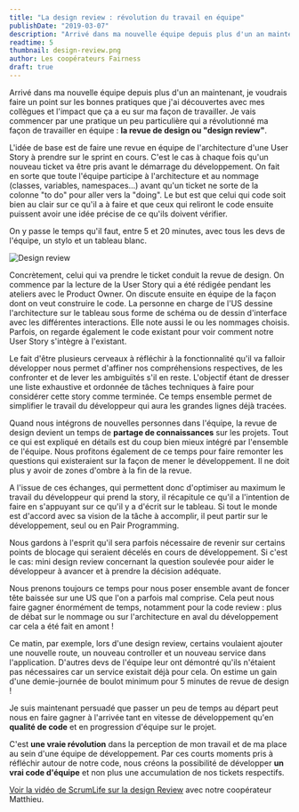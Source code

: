 ```yaml
---
title: "La design review : révolution du travail en équipe"
publishDate: "2019-03-07"
description: "Arrivé dans ma nouvelle équipe depuis plus d'un an maintenant, je voudrais faire un point sur les bonnes pratiques que j'ai découvertes avec mes collègues et l'impact que ça a eu sur ma façon de travailler. Je vais commencer par une pratique un peu particulière qui a révolutionné ma façon de travailler en équipe : la revue de design ou 'design review'."
readtime: 5
thumbnail: design-review.png
author: Les coopérateurs Fairness
draft: true
---
```

Arrivé dans ma nouvelle équipe depuis plus d'un an maintenant, je voudrais faire un point sur les bonnes pratiques que j'ai découvertes avec mes collègues et l'impact que ça a eu sur ma façon de travailler. Je vais commencer par une pratique un peu particulière qui a révolutionné ma façon de travailler en équipe : **la revue de design ou "design review"**.

L'idée de base est de faire une revue en équipe de l'architecture d'une User Story à prendre sur le sprint en cours. C'est le cas à chaque fois qu'un nouveau ticket va être pris avant le démarrage du développement. On fait en sorte que toute l'équipe participe à l'architecture et au nommage (classes, variables, namespaces...) avant qu'un ticket ne sorte de la colonne "to do" pour aller vers la "doing". Le but est que celui qui code soit bien au clair sur ce qu'il a à faire et que ceux qui reliront le code ensuite puissent avoir une idée précise de ce qu'ils doivent vérifier.

On y passe le temps qu'il faut, entre 5 et 20 minutes, avec tous les devs de l'équipe, un stylo et un tableau blanc.

![Design review](/image_blog/design-review.png)

Concrètement, celui qui va prendre le ticket conduit la revue de design. On commence par la lecture de la User Story qui a été rédigée pendant les ateliers avec le Product Owner. On discute ensuite en équipe de la façon dont on veut construire le code. La personne en charge de l'US dessine l'architecture sur le tableau sous forme de schéma ou de dessin d'interface avec les différentes interactions. Elle note aussi le ou les nommages choisis. Parfois, on regarde également le code existant pour voir comment notre User Story s'intègre à l'existant.

Le fait d'être plusieurs cerveaux à réfléchir à la fonctionnalité qu'il va falloir développer nous permet d'affiner nos compréhensions respectives, de les confronter et de lever les ambiguïtés s'il en reste. L'objectif étant de dresser une liste exhaustive et ordonnée de tâches techniques à faire pour considérer cette story comme terminée. Ce temps ensemble permet de simplifier le travail du développeur qui aura les grandes lignes déjà tracées.

Quand nous intégrons de nouvelles personnes dans l'équipe, la revue de design devient un temps de **partage de connaissances** sur les projets. Tout ce qui est expliqué en détails est du coup bien mieux intégré par l'ensemble de l'équipe. Nous profitons également de ce temps pour faire remonter les questions qui existeraient sur la façon de mener le développement. Il ne doit plus y avoir de zones d'ombre à la fin de la revue.

A l'issue de ces échanges, qui permettent donc d'optimiser au maximum le travail du développeur qui prend la story, il récapitule ce qu'il a l'intention de faire en s'appuyant sur ce qu'il y a d'écrit sur le tableau. Si tout le monde est d'accord avec sa vision de la tâche à accomplir, il peut partir sur le développement, seul ou en Pair Programming.

Nous gardons à l'esprit qu'il sera parfois nécessaire de revenir sur certains points de blocage qui seraient décelés en cours de développement. Si c'est le cas: mini design review concernant la question soulevée pour aider le développeur à avancer et à prendre la décision adéquate.

Nous prenons toujours ce temps pour nous poser ensemble avant de foncer tête baissée sur une US que l'on a parfois mal comprise. Cela peut nous faire gagner énormément de temps, notamment pour la code review : plus de débat sur le nommage ou sur l'architecture en aval du développement car cela a été fait en amont !

Ce matin, par exemple, lors d'une design review, certains voulaient ajouter une nouvelle route, un nouveau controller et un nouveau service dans l'application. D'autres devs de l'équipe leur ont démontré qu'ils n'étaient pas nécessaires car un service existait déjà pour cela. On estime un gain d'une demie-journée de boulot minimum pour 5 minutes de revue de design !

Je suis maintenant persuadé que passer un peu de temps au départ peut nous en faire gagner à l'arrivée tant en vitesse de développement qu'en **qualité de code** et en progression d'équipe sur le projet.

C'est **une vraie révolution** dans la perception de mon travail et de ma place au sein d'une équipe de développement. Par ces courts moments pris à réfléchir autour de notre code, nous créons la possibilité de développer **un vrai code d'équipe** et non plus une accumulation de nos tickets respectifs.

[Voir la vidéo de ScrumLife sur la design Review](https://www.youtube.com/watch?v=2Bre5j3SNjU) avec notre coopérateur Matthieu.
